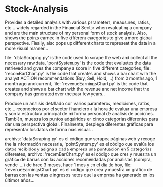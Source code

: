 # Stock-Analysis
Provides a detailed analysis with various parameters, meausures, ratios, etc... widely regarded in the Financial Sector when evaluating a company and are the main structure of my personal form of stock analysis. Also, shows the points earned in five different categories to give a more global perspective. Finally, also pops up different charts to represent the data in a more visual manner...

file: 'dataScraping.py' is the code used to scrape the web and collect all the necessary raw data, 'pointSystem.py' is the code that evaluates the data retrieved and gives the company a score in five different categories, file: 'recomBarChart.py' is the code that creates and shows a bar chart with the analyst ACTION recommendations (Buy, Sell, Hold, ...) from 3 months ago, 1 month ago and current, file: 'revenueEarningsChart.py' is the code that creates and shows a bar chart with the revenue and net income that the company has generated over the past few years..


Produce un análisis detallado con varios paramteros, mediciones, ratios, etc... reconocidos por el sector financiero a la hora de evaluar una empresa y son la estructura principal de mi forma personal de analisis de acciones. También, muestra los puntos adquiridos en cinco categorias diferentes para dar una perspectiva global. Finalmente, desplega diferentes gráficas para representar los datos de forma mas visual...

archivo: 'dataScraping.py' es el código que scrapea páginas web y recoge the la información necesaria, 'pointSystem.py' es el código que evalúa los datos recibidos y asigna a cada empresa una puntuación en 5 categorías diferentes, archivo: 'recomBarChart.py' es el código que crea y muestra un gráfico de barras con las acciones recomendadas por analistas (compra, vende, ...) de hace 3 meses, hace 1 mes y en el dia de hoy, file: 'revenueEarningsChart.py' es el código que crea y muestra un gráfico de barras con las ventas e ingresos netos que la empresa ha generado en los últimos años...

